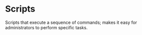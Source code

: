 # Scripts
Scripts that execute a sequence of commands; makes it easy for administrators to perform specific tasks.
